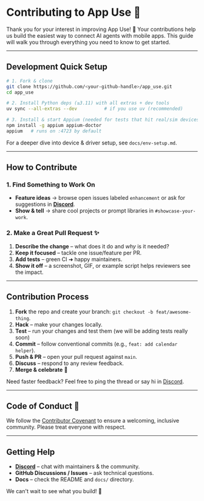 # Contributing to **App Use** 🚀

Thank you for your interest in improving App Use! 🎉
Your contributions help us build the easiest way to connect AI agents with mobile apps.
This guide will walk you through everything you need to know to get started.

---

## Development Quick Setup

```bash
# 1. Fork & clone
git clone https://github.com/<your-github-handle>/app_use.git
cd app_use

# 2. Install Python deps (≥3.11) with all extras + dev tools
uv sync --all-extras --dev          # if you use uv (recommended)

# 3. Install & start Appium (needed for tests that hit real/sim devices)
npm install -g appium appium-doctor
appium   # runs on :4723 by default
```

For a deeper dive into device & driver setup, see `docs/env-setup.md`.

---

## How to Contribute

### 1. Find Something to Work On

- **Feature ideas** → browse open issues labeled `enhancement` or ask for suggestions in **[Discord](https://discord.gg/V9mW8UJ6tx)**.
- **Show & tell** → share cool projects or prompt libraries in `#showcase-your-work`.

### 2. Make a Great Pull Request ✨

1. **Describe the change** – what does it do and *why* is it needed?
2. **Keep it focused** – tackle one issue/feature per PR.
3. **Add tests** – green CI ➜ happy maintainers.
4. **Show it off** – a screenshot, GIF, or example script helps reviewers see the impact.

---

## Contribution Process

1. **Fork** the repo and create your branch: `git checkout -b feat/awesome-thing`.
2. **Hack** – make your changes locally.
3. **Test** – run your changes and test them (we will be adding tests really soon)
4. **Commit** – follow conventional commits (e.g., `feat: add calendar helper`).
5. **Push & PR** – open your pull request against `main`.
6. **Discuss** – respond to any review feedback.
7. **Merge & celebrate** 🎊

Need faster feedback? Feel free to ping the thread or say hi in [Discord](https://discord.gg/V9mW8UJ6tx).

---

## Code of Conduct 🤝

We follow the [Contributor Covenant](https://www.contributor-covenant.org/version/2/1/code_of_conduct/) to ensure a welcoming, inclusive community. Please treat everyone with respect.

---

## Getting Help

- **[Discord](https://discord.gg/V9mW8UJ6tx)** – chat with maintainers & the community.
- **GitHub Discussions / Issues** – ask technical questions.
- **Docs** – check the README and `docs/` directory.

We can't wait to see what you build! 💜
